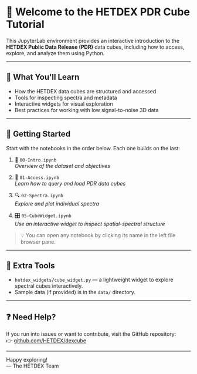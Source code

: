 # 🌌 Welcome to the HETDEX PDR Cube Tutorial

This JupyterLab environment provides an interactive introduction to the **HETDEX Public Data Release (PDR)** data cubes, including how to access, explore, and analyze them using Python.

---

## 🧭 What You'll Learn

- How the HETDEX data cubes are structured and accessed
- Tools for inspecting spectra and metadata
- Interactive widgets for visual exploration
- Best practices for working with low signal-to-noise 3D data

---

## 📂 Getting Started

Start with the notebooks in the order below. Each one builds on the last:

1. 📘 `00-Intro.ipynb`  
   *Overview of the dataset and objectives*

2. 🧪 `01-Access.ipynb`  
   *Learn how to query and load PDR data cubes*

3. 🔍 `02-Spectra.ipynb`  
   *Explore and plot individual spectra*

4. 🎛 `05-CubeWidget.ipynb`  
   *Use an interactive widget to inspect spatial-spectral structure*

> 💡 You can open any notebook by clicking its name in the left file browser pane.

---

## 🧰 Extra Tools

- `hetdex_widgets/cube_widget.py` — a lightweight widget to explore spectral cubes interactively.
- Sample data (if provided) is in the `data/` directory.

---

## ❓ Need Help?

If you run into issues or want to contribute, visit the GitHub repository:  
👉 [github.com/HETDEX/dexcube](https://github.com/HETDEX/dexcube)

---

Happy exploring!  
— The HETDEX Team
